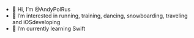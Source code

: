 - 👋 Hi, I’m @AndyPolRus
- 👀 I’m interested in running, training, dancing, snowboarding, traveling and iOSdeveloping
- 🌱 I’m currently learning Swift

<!---
AndyPolRus/AndyPolRus is a ✨ special ✨ repository because its `README.md` (this file) appears on your GitHub profile.
You can click the Preview link to take a look at your changes.
--->
